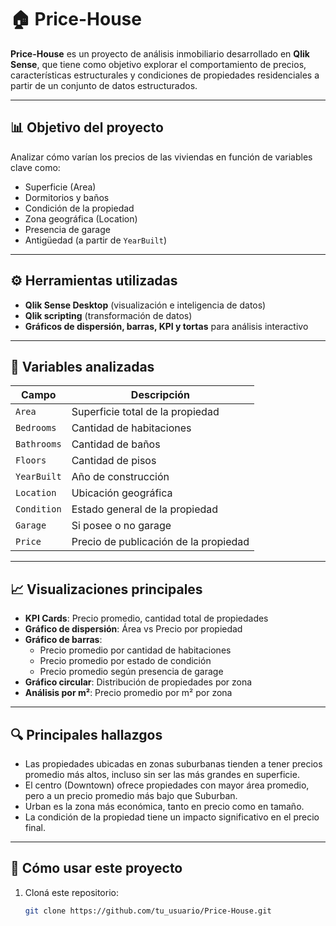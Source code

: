 # 🏠 Price-House

**Price-House** es un proyecto de análisis inmobiliario desarrollado en **Qlik Sense**, que tiene como objetivo explorar el comportamiento de precios, características estructurales y condiciones de propiedades residenciales a partir de un conjunto de datos estructurados.

---

## 📊 Objetivo del proyecto

Analizar cómo varían los precios de las viviendas en función de variables clave como:
- Superficie (Area)
- Dormitorios y baños
- Condición de la propiedad
- Zona geográfica (Location)
- Presencia de garage
- Antigüedad (a partir de `YearBuilt`)

---

## ⚙️ Herramientas utilizadas

- **Qlik Sense Desktop** (visualización e inteligencia de datos)
- **Qlik scripting** (transformación de datos)
- **Gráficos de dispersión, barras, KPI y tortas** para análisis interactivo

---

## 🧮 Variables analizadas

| Campo        | Descripción                             |
|--------------|------------------------------------------|
| `Area`       | Superficie total de la propiedad         |
| `Bedrooms`   | Cantidad de habitaciones                 |
| `Bathrooms`  | Cantidad de baños                        |
| `Floors`     | Cantidad de pisos                        |
| `YearBuilt`  | Año de construcción                      |
| `Location`   | Ubicación geográfica                     |
| `Condition`  | Estado general de la propiedad           |
| `Garage`     | Si posee o no garage                     |
| `Price`      | Precio de publicación de la propiedad    |

---

## 📈 Visualizaciones principales

- **KPI Cards**: Precio promedio, cantidad total de propiedades
- **Gráfico de dispersión**: Área vs Precio por propiedad
- **Gráfico de barras**:
  - Precio promedio por cantidad de habitaciones
  - Precio promedio por estado de condición
  - Precio promedio según presencia de garage
- **Gráfico circular**: Distribución de propiedades por zona
- **Análisis por m²**: Precio promedio por m² por zona

---

## 🔍 Principales hallazgos

- Las propiedades ubicadas en zonas suburbanas tienden a tener precios promedio más altos, incluso sin ser las más grandes en superficie.
- El centro (Downtown) ofrece propiedades con mayor área promedio, pero a un precio promedio más bajo que Suburban.
- Urban es la zona más económica, tanto en precio como en tamaño.
- La condición de la propiedad tiene un impacto significativo en el precio final.

---

## 🚀 Cómo usar este proyecto

1. Cloná este repositorio:
   ```bash
   git clone https://github.com/tu_usuario/Price-House.git



